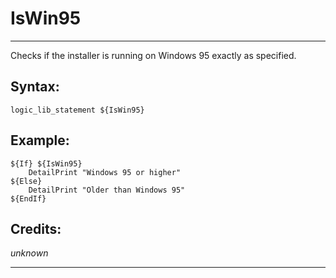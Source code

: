 # IsWin95

---

Checks if the installer is running on Windows 95 exactly as specified.

## Syntax:

	logic_lib_statement ${IsWin95}

## Example:

	${If} ${IsWin95}
		DetailPrint "Windows 95 or higher"
	${Else}
		DetailPrint "Older than Windows 95"
	${EndIf}

## Credits:

*unknown*

---
